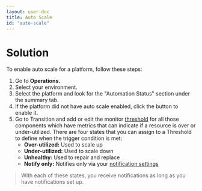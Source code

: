 ```yaml
---
layout: user-doc
title: Auto Scale
id: "auto-scale"
---
```


# Solution

To enable auto scale for a platform, follow these steps:

1. Go to **Operations.**
2. Select your environment.
3. Select the platform and look for the "Automation Status" section under the summary tab.
4. If the platform did not have auto scale enabled, click the button to enable it.
5. Go to Transition and add or edit the monitor <a href="/documentation/user/reference/threshold-definitions.html">threshold</a> for all those components which have metrics that can indicate if a resource is over or under-utilized. There are four states that you can assign to a Threshold to define when the trigger condition is met:
    * **Over-utilized:** Used to scale up
    * **Under-utilized:** Used to scale down
    * **Unhealthy:** Used to repair and replace
    * **Notify only:** Notifies only via your <a href="/documentation/user/how-to/set-up-notifications.html">notification settings</a>

>With each of these states, you receive notifications as long as you have notifications set up.

